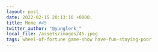 ```yaml
---
layout: post
date: 2022-02-15 20:13:10 +0000.
title: Meme #45
twitter_author: "@yunglerk_"
local_file: /assets/images/45.jpeg
tags: wheel-of-fortune game-show have-fun-staying-poor
---
```

